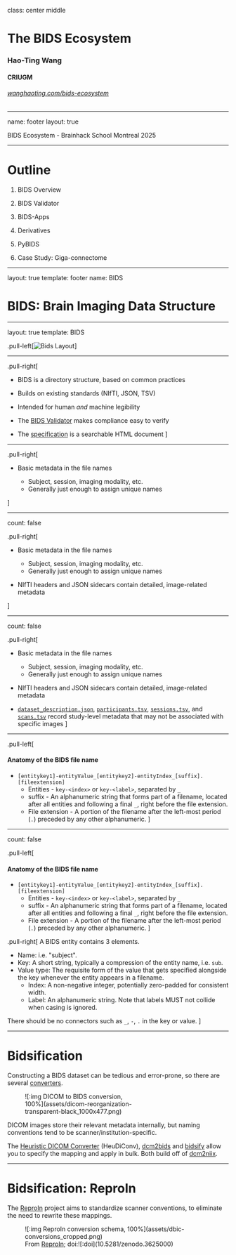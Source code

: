class: center middle

# The BIDS Ecosystem
### Hao-Ting Wang
#### CRIUGM

###### [wanghaoting.com/bids-ecosystem](https://wanghaoting.com/bids-ecosystem/)

---
name: footer
layout: true

<div class="slide-slug">BIDS Ecosystem - Brainhack School Montreal 2025</div>

---

# Outline

1. BIDS Overview

2. BIDS Validator

3. BIDS-Apps

4. Derivatives

5. PyBIDS

6. Case Study: Giga-connectome

---
layout: true
template: footer
name: BIDS

# BIDS: Brain Imaging Data Structure

---
layout: true
template: BIDS

.pull-left[![Bids Layout](assets/bids.png)]

---

.pull-right[
* BIDS is a directory structure, based on common practices

* Builds on existing standards (NIfTI, JSON, TSV)

* Intended for human *and* machine legibility

* The [BIDS Validator](https://bids-standard.github.io/bids-validator)
  makes compliance easy to verify

* The [specification](https://bids-specification.readthedocs.io/en/stable/)
  is a searchable HTML document
]

---

.pull-right[

* Basic metadata in the file names

  * Subject, session, imaging modality, etc.
  * Generally just enough to assign unique names

]

---
count: false

.pull-right[
* Basic metadata in the file names
  * Subject, session, imaging modality, etc.
  * Generally just enough to assign unique names

* NIfTI headers and JSON sidecars contain detailed,
  image-related metadata

]

---
count: false

.pull-right[
* Basic metadata in the file names
  * Subject, session, imaging modality, etc.
  * Generally just enough to assign unique names

* NIfTI headers and JSON sidecars contain detailed,
  image-related metadata

* [`dataset_description.json`](https://bids-specification.readthedocs.io/en/stable/03-modality-agnostic-files.html#dataset_descriptionjson),
  [`participants.tsv`](https://bids-specification.readthedocs.io/en/stable/03-modality-agnostic-files.html#participants-file),
  [`sessions.tsv`](https://bids-specification.readthedocs.io/en/stable/05-longitudinal-and-multi-site-studies.html#sessions-file),
  and [`scans.tsv`](https://bids-specification.readthedocs.io/en/stable/03-modality-agnostic-files.html#scans-file)
  record study-level metadata that may not be associated
  with specific images
]

---

.pull-left[
#### Anatomy of the BIDS file name

* `[entitykey1]-entityValue_[entitykey2]-entityIndex_[suffix].[fileextension]`
  * Entities - `key-<index>` or `key-<label>`, separated by `_`
  * suffix - An alphanumeric string that forms part of a filename, located after all entities and following a final `_`, right before the file extension.
  * File extension - A portion of the filename after the left-most period (`.`) preceded by any other alphanumeric.
]

---

count: false

.pull-left[
#### Anatomy of the BIDS file name

* `[entitykey1]-entityValue_[entitykey2]-entityIndex_[suffix].[fileextension]`
  * Entities - `key-<index>` or `key-<label>`, separated by `_`
  * suffix - An alphanumeric string that forms part of a filename, located after all entities and following a final `_`, right before the file extension.
  * File extension - A portion of the filename after the left-most period (`.`) preceded by any other alphanumeric.
]

.pull-right[
A BIDS entity contains 3 elements.

* Name: i.e. "subject".
* Key: A short string, typically a compression of the entity name, i.e. `sub`.
* Value type: The requisite form of the value that gets specified alongside the key whenever the entity appears in a filename. 
  * Index: A non-negative integer, potentially zero-padded for consistent width.
  * Label: An alphanumeric string. Note that labels MUST not collide when casing is ignored.

There should be no connectors such as `_`, `-`, `.` in the key or value.
]

---

# Bidsification

Constructing a BIDS dataset can be tedious and error-prone, so there are several
[converters](https://bids.neuroimaging.io/benefits.html#converters).

<figure style="width: 50%">
![:img DICOM to BIDS conversion, 100%](assets/dicom-reorganization-transparent-black_1000x477.png)
</figure>

DICOM images store their relevant metadata internally, but naming conventions tend
to be scanner/institution-specific.

The [Heuristic DICOM Converter](https://heudiconv.readthedocs.io/) (HeuDiConv), 
[dcm2bids](https://unfmontreal.github.io/Dcm2Bids/3.2.0/) and
[bidsify](https://github.com/NILAB-UvA/bidsify) allow you to specify the mapping and apply in bulk. 
Both build off of [dcm2niix](https://github.com/rordenlab/dcm2niix/).

---

# Bidsification: ReproIn

The [ReproIn](https://github.com/ReproNim/reproin) project aims to
standardize scanner conventions, to eliminate the need to rewrite these mappings.

<figure style="height: 60%">
![:img ReproIn conversion schema, 100%](assets/dbic-conversions_cropped.png)
<figcaption>From <a href="https://github.com/ReproNim/reproin/blob/master/README.md#overall-workflow">ReproIn</a>;
doi:![:doi](10.5281/zenodo.3625000)</figcaption>
</figure>

---

.install-cmd[
```Bash
npm install -g bids-validator
```
]

# BIDS Validator

The machine-readable structure makes validation possible:

```Bash
$ bids-validator /data/bids/openneuro/ds000228
bids-validator@1.5.3

        1: [WARN] Task scans should have a corresponding events.tsv file. If this is a resting state scan you can ignore this warning or rename the task to include the word "rest". (code: 25 - EVENTS_TSV_MISSING)
                ./sub-pixar001/func/sub-pixar001_task-pixar_bold.nii.gz
                ./sub-pixar002/func/sub-pixar002_task-pixar_bold.nii.gz
                ./sub-pixar003/func/sub-pixar003_task-pixar_bold.nii.gz
                ./sub-pixar004/func/sub-pixar004_task-pixar_bold.nii.gz
                ./sub-pixar005/func/sub-pixar005_task-pixar_bold.nii.gz
                ./sub-pixar006/func/sub-pixar006_task-pixar_bold.nii.gz
                ./sub-pixar007/func/sub-pixar007_task-pixar_bold.nii.gz
                ./sub-pixar008/func/sub-pixar008_task-pixar_bold.nii.gz
                ./sub-pixar009/func/sub-pixar009_task-pixar_bold.nii.gz
                ./sub-pixar010/func/sub-pixar010_task-pixar_bold.nii.gz
                ... and 145 more files having this issue (Use --verbose to see them all).
...
```

.center[
## https://bids-standard.github.io/bids-validator/
]

---
layout: true
template: footer
name: Apps

# BIDS Applications

---

A common specification of neuroimaging datasets affords queries for and
adaptation to the available data.

--

Queryable (meta)data allows a very simple protocol for a
[BIDS App](https://bids-apps.neuroimaging.io/apps/):

```Bash
bids-app /bids-directory /output-directory participant [OPTIONS]
```

.footnote[
\* Note that `participant` is an analysis level. Apps may also operate
at the `run`, `session` or `group` levels.
]

--

## Examples

**MRIQC**

```Bash
mriqc /data/bids/openneuro/ds000228 /data/processed/ds000228-mriqc group
```

--

**fMRIPrep**

```Bash
fmriprep /data/bids/openneuro/ds000228 /data/processed/ds000228-fmriprep \
    participant --participant-label pixar001
```

---

.pull-left[
### Many application types are possible
]
.pull-right[
[![:img BIDS App list, 60%](assets/bids-apps.png)](https://bids-apps.neuroimaging.io/apps/)
]

---
count: false

.pull-left[
### Many application types are possible

* Quality control

]
.pull-right[
[![:img BIDS QC Apps, 60%](assets/bids-apps-qc.png)](https://bids-apps.neuroimaging.io/apps/)
]

---
count: false

.pull-left[
### Many application types are possible

* Quality control

* Anatomical pipelines

]
.pull-right[
[![:img BIDS Anatomical Apps, 60%](assets/bids-apps-anatomical.png)](https://bids-apps.neuroimaging.io/apps/)
]

---
count: false

.pull-left[
### Many application types are possible

* Quality control

* Anatomical pipelines

* Functional pipelines

]
.pull-right[
[![:img BIDS Functional Apps, 60%](assets/bids-apps-functional.png)](https://bids-apps.neuroimaging.io/apps/)
]

---
count: false

.pull-left[
### Many application types are possible

* Quality control

* Anatomical pipelines

* Functional pipelines

* Diffusion pipelines

]
.pull-right[
[![:img BIDS Diffusion Apps, 60%](assets/bids-apps-diffusion.png)](https://bids-apps.neuroimaging.io/apps/)
]

---
count: false

.pull-left[
### Many application types are possible

* Quality control

* Anatomical pipelines

* Functional pipelines

* Diffusion pipelines

### Lowered friction encourages adoption

* Researchers gain easy access to tools by formatting data
  in BIDS

* Accepting BIDS datasets makes your tools easy to try

]
.pull-right[
[![:img BIDS App list, 60%](assets/bids-apps.png)](https://bids-apps.neuroimaging.io/apps/)
]

---
layout: true
template: footer

# Example: Summarize scan parameters

A [short program](assets/example-bids-app.py) to summarize variations in scan parameters across subjects.

---
---
count: false

```Python
import sys
from pathlib import Path
from bids import BIDSLayout
from bids.reports import BIDSReport
```

Import some BIDS tools and Python libraries.

---
count: false

```Python
import sys
from pathlib import Path
from bids import BIDSLayout
from bids.reports import BIDSReport

cmd, bids_root, out_root, analysis_level, *opts = sys.argv
layout = BIDSLayout(bids_root)
```

Collect the command-line arguments to implement the BIDS Apps protocol.

There are libraries to help add options, but this is the heart of it.

---
count: false

```Python
import sys
from pathlib import Path
from bids import BIDSLayout
from bids.reports import BIDSReport

cmd, bids_root, out_root, analysis_level, *opts = sys.argv
layout = BIDSLayout(bids_root)

reports = {}
for subject in layout.get_subjects():
    rep = list(BIDSReport(layout).generate(subject=subject))[0]
    reports.setdefault(rep, []).append(subject)
```

Generate a report per subject. Add the subject to a list associated with
report text.

---
count: false

```Python
import sys
from pathlib import Path
from bids import BIDSLayout
from bids.reports import BIDSReport

cmd, bids_root, out_root, analysis_level, *opts = sys.argv
layout = BIDSLayout(bids_root)

reports = {}
for subject in layout.get_subjects():
    rep = list(BIDSReport(layout).generate(subject=subject))[0]
    reports.setdefault(rep, []).append(subject)

with open(Path(out_root) / "report.txt", "w") as out_file:
    out_file.write(f"Scan parameter sets detected: {len(reports)}\n\n")
    for rep, subs in reports.items():
```

Write the number of scans parameter sets to a report file, then
for each set...

---
count: false

```Python
import sys
from pathlib import Path
from bids import BIDSLayout
from bids.reports import BIDSReport

cmd, bids_root, out_root, analysis_level, *opts = sys.argv
layout = BIDSLayout(bids_root)

reports = {}
for subject in layout.get_subjects():
    rep = list(BIDSReport(layout).generate(subject=subject))[0]
    reports.setdefault(rep, []).append(subject)

with open(Path(out_root) / "report.txt", "w") as out_file:
    out_file.write(f"Scan parameter sets detected: {len(reports)}\n\n")
    for rep, subs in reports.items():
        rep = "\n".join(rep.splitlines()[:-2])
        out_file.write(f"-----\nParameters for subjects: {', '.join(subs)}\n\n")
        out_file.write(rep.replace("<deg>", "°") + "\n\n")
```

... report which subjects had the same parameters, and what they were.

---

To run the app:

```Bash
python ./example-bids-app.py /data/ds000228 /data/out/ds000228-example group
```

Output ([download](assets/report.txt)):

```text
Scan parameter sets detected: 9

-----
Parameter set detected for subjects: pixar001, pixar002, pixar003, pixar008, pixar009, pixar010, pixar011, pixar013, pixar014, pixar015, pixar016, pixar017, pixar018, pixar020, pixar021, pixar022, pixar023, pixar024, pixar025, pixar026, pixar027, pixar029, pixar030, pixar031

For session None:
	MR data were acquired using a 3-Tesla Siemens TrioTim MRI scanner.
	T1-weighted structural MRI data were collected (192 slices; repetition time, TR=2530ms; echo time, TE=1.64ms; flip angle, FA=7°; field of view, FOV=176x192mm; matrix size=176x192; voxel size=1x1x1mm).
	Zero runs of pixar single-echo fMRI data were collected (32 slices in interleaved descending order; repetition time, TR=2000ms; echo time, TE=30ms; flip angle, FA=90°; field of view, FOV=192x192mm; matrix size=64x64; voxel size=3x3x3.3mm). Each run was 5:36 minutes in length, during which 168 functional volumes were acquired.
...
```

--

In a more complicated application, you might modulate processing based on these differences.

---
layout: true
template: Apps

---

For development and distribution, BIDS Apps encourages a continuous-integration
(CI) approach.

<figure style="width: 70%">
![:img BIDS App creation, 100%](assets/bids-app-creation.png)
<figcaption>From doi:![:doi](10.1371/journal.pcbi.1005209.g001)</figcaption>
</figure>

--

The uniform interface also eases deployment to HPC or cloud environments like
[CBRAIN](http://mcin.ca/technology/cbrain/) or [AWS Batch](https://aws.amazon.com/batch/).

---

BIDS Apps use the notion of analysis levels, which provide natural opportunities for
parallelism.

<figure style="width: 100%">
![:img BIDS App workflow, 100%](assets/bids-app-workflow.png)
<figcaption>From doi:![:doi](10.1371/journal.pcbi.1005209.g002)</figcaption>
</figure>

---
layout: true
template: footer

# BIDS Apps and Reproducibility

---

Start-to-finish pipelines aid in performing *reproducible* analyses.

<figure style="width: 60%">
![:img Reproducibility matrix, 100%](assets/ReproducibleMatrix.jpg)
<figcaption>From <a href="https://the-turing-way.netlify.app/reproducibility/03/definitions.html#The-Turing-Way-definition-of-reproducibility">The
Turing Way, Ch. 2</a>; doi:![:doi](10.5281/zenodo.3233853)</figcaption>
</figure>

--

Open analysis on open data is subject to independent reproduction.

--

Accepting BIDS datasets makes *replicating* results on independent data easier.

--

A common interface also makes independent analyses easier to write and compare.

---

<figure style="width: 28%; margin-right: 0; margin-top: -1em;">
![:img Reproducibility matrix, 100%](assets/ReproducibleMatrix.jpg)
<figcaption>From <a href="https://the-turing-way.netlify.app/reproducibility/03/definitions.html#The-Turing-Way-definition-of-reproducibility">The
Turing Way, Ch. 2</a>; doi:![:doi](10.5281/zenodo.3233853)</figcaption>
</figure>

Reusable code is only one part of reproducibility. Does it always produce the
same result?

Sources of variability:

* Operating system (version) &mdash; see, *e.g.*,
  [Gronenschild, et al. (2012)](https://doi.org/10.1371/journal.pone.0038234
   "The Effects of FreeSurfer Version, Workstation Type, and Macintosh Operating
   System Version on Anatomical Volume and Cortical Thickness Measurements")
* Dependency versions &mdash; see, *e.g.*,
  [Glatard, et al. (2015)](https://doi.org/10.3389/fninf.2015.00012
   "Reproducibility of neuroimaging analyses across operating systems")
* Stochastic (random) components

--

Container technnologies partially address environmental sources of variability.
The [Neurodocker](https://github.com/ReproNim/neurodocker) project aims to
make the creation of consistent environments simpler.

--

Tools for quantifying run-to-run reproducibility are in progress.

---
layout: true
template: footer
name: Derivatives

# BIDS Derivatives

---

The output of a BIDS App is a *derivative* dataset. The BIDS standard is
[being extended](https://bids-specification.readthedocs.io/en/derivatives/05-derivatives/01-introduction.html)
to describe many types of derivatives, with a focus on derivatives that
can be reused in yet more BIDS apps.


--

#### Dataset-level metadata is stored in augmented [`dataset_description.json`](https://bids-specification.readthedocs.io/en/derivatives/05-derivatives/01-introduction.html#derived-dataset-and-pipeline-description):

* `GeneratedBy` contains references to the code (including version)
  that produced the derivative dataset.
* `SourceDatasets` is a list of references to the specific version of the
  dataset analyzed

--

#### Basic metadata remains in filenames

```
fmriprep/sub-01/func/sub-01_task-rest_space-fsaverage_hemi-L_bold.func.gii
```

--

#### Additional metadata in [sidecar JSON files](https://bids-specification.readthedocs.io/en/derivatives/05-derivatives/01-introduction.html#common-file-level-metadata-fields)

* `Sources`: input files to the process that produced the file
* `SpatialReference`: structural images/surfaces needed for interpretation

---

Derivatives generally fall into three categories:

1. Preprocessed images (or otherwise transformed data) that can be used for further
  analysis

  * Tissue segmentations
  * Normalized BOLD series
  * Fitted diffusion model parameters

--

2. Measures of statistics of interest

  * Parcellation statistics
  * Local functional connectivity density
  * Fractional anisotropy

--

3. Figures and reports for assessing the quality of data/processing

---
template: footer
class: center middle

# Break (?)

---
layout: true
template: footer

.install-cmd[
```Bash
pip install pybids
```
]

---

# PyBIDS

A common specification of neuroimaging datasets affords queries for and
adaptation to the available data.

[PyBIDS](https://github.com/bids-standard/pybids/) is a Python library for
querying and manipulating BIDS datasets.


```Python
>>> from bids import BIDSLayout
>>> layout = BIDSLayout('/data/bids/openneuro/ds000228')
>>> bold = layout.get(subject='pixar002', suffix='bold', extension='nii.gz')
>>> bold
[<BIDSImageFile filename='/data/bids/openneuro/ds000228/sub-pixar002/func/sub-pixar002_task-pixar_bold.nii.gz'>]
>>> md = bold[0].get_metadata()
>>> md['RepetitionTime']
2
>>> bold[0].get_entities()
{'datatype': 'func',
 'extension': 'nii.gz',
 'subject': 'pixar002',
 'suffix': 'bold',
 'task': 'pixar'}
```

---

# PyBIDS - File queries

`get` queries return all matching files:

```Python
>>> layout.get(subject='pixar002')
[<BIDSJSONFile filename='/data/bids/openneuro/ds000228/sub-pixar002/anat/sub-pixar002_T1w.json'>,
 <BIDSImageFile filename='/data/bids/openneuro/ds000228/sub-pixar002/anat/sub-pixar002_T1w.nii.gz'>,
 <BIDSJSONFile filename='/data/bids/openneuro/ds000228/sub-pixar002/func/sub-pixar002_task-pixar_bold.json'>,
 <BIDSImageFile filename='/data/bids/openneuro/ds000228/sub-pixar002/func/sub-pixar002_task-pixar_bold.nii.gz'>]
```

--

Operating over a set of files is straightforward:

```Python
# Correct image headers from BIDS metadata
for bold_series in layout.get(suffix='bold', extension='nii.gz'):
    img = bold_series.get_image()  # Returns nibabel image object
    zooms = img.header.get_zooms()
    zooms[3] = bold_series.get_metadata()['RepetitionTime']
    img.header.set_zooms(zooms)
    img.to_filename(bold_series)
```

---

# PyBIDS - Entity queries

Each file has a set of associated entities, such as `subject`, `task`, `suffix` or `extension`.
You can query the layout for what entities exist for *any* file:

```Python
>>> layout.get_subjects()
['pixar001',
 'pixar002',
 ...
 'pixar155']
>>> layout.get_tasks()
['pixar']
>>> layout.get_suffixes(subject=bids.layout.Query.ANY)
['bold', 'T1w']
```

--

A full list of possible entities can be found:

```Python
>>> list(layout.get_entities(metadata=False))
['subject',
 'session',
 'task',
 'acquisition',
 'ceagent',
  ...
]
```

---

# PyBIDS - Metadata queries

BIDS specifies the [Inheritance Principle](https://bids-specification.readthedocs.io/en/v1.3.0/02-common-principles.html#the-inheritance-principle):

> Any metadata file [...] may be defined at any directory level [...]. The values from the top level are inherited by all lower levels unless they are overridden by a file at the lower level.

For example, in ds000228:

.left-column-mid[
* `task-pixar_bold.json`

```JSON
{
    "EchoTime": 0.03,
    "RepetitionTime": 2,
    "MagneticFieldStrength": 3,
    "dcmmeta_slice_dim": 2,
    ...
}
```
]
.right-column-mid[
* `sub-pixar001/func/sub-pixar001_task-pixar_bold.json`

```JSON
{
    "FlipAngle": 90,
    ...
}
```
]

---

# PyBIDS - Metadata queries

PyBIDS applies the inheritance principle, so metadata spread throughout the
dataset is associated with each relevant file:

```Python
>>> bold_file = layout.get(subject='pixar001', suffix='bold',
...                        extension=['nii', 'nii.gz'])[0]
>>> md = bold_file.get_metadata()
>>> md.keys()
dict_keys(['CogAtlasID', 'EchoTime', 'EffectiveEchoSpacing', 'FlipAngle',
           'MagneticFieldStrength', 'Manufacturer', ...])
>>> md['EchoTime']
0.03
>>> md['FlipAngle']
90
```

Many metadata terms are optional in BIDS, so queries that may work smoothly
in one dataset, or on one file, may fail on others:

```Python
>>> md['SliceEncodingDirection']
KeyError: "Metadata term 'SliceEncodingDirection' unavailable for file /data/bids/openneuro/ds000228/sub-pixar001/func/sub-pixar001_task-pixar_bold.nii.gz."
```

---

# PyBIDS - Metadata queries

Like filename entities, metadata entities get convenience methods:

```Python
>>> layout.get_FlipAngles()
[7, 84, 88, 89, 90]
```

--

These can be constrained to answer (maybe) interesting questions:

```Python
>>> layout.get_suffix(FlipAngle=7)
['T1w']
>>> layout.get_suffix(FlipAngle=88)
['bold']
>>> layout.get_FlipAngle(suffix='bold')
[84, 88, 89, 90]
```

--

How common is each?

```Python
>>> {fa: len(layout.get(FlipAngle=fa))
     for fa in layout.get_FlipAngle(suffix='bold')}
{84: 1, 88: 1, 89: 1, 90: 152}
>>> layout.get_subjects(FlipAngle=88)
['pixar028']
```

---
layout: true
template: footer

.install-cmd[
```Bash
datalad clone ///openneuro/ds000224
```
]

---

# PyBIDS - Tabular data

The Midnight Scan Club dataset contains a lot of tabular data, so we will use that:

```Python
>>> layout = BIDSLayout('/data/bids/openneuro/ds000224')
```

--

TSV files can be accessed just like NIfTI files, and their contents loaded as
[Pandas](https://pandas.pydata.org/) dataframes:

```Python
>>> participants = layout.get(suffix='participants', extension='tsv')[0]
>>> participants
<BIDSDataFile filename='/data/bids/openneuro/ds000224/participants.tsv'>
>>> participants.get_df()
  participant_id gender  age education_degree  education_years
0      sub-MSC01      M   34        Doctorate             22.0
1      sub-MSC02      M   34        Doctorate             28.0
...
9      sub-MSC10      M   31     Professional             19.0
```

---

# PyBIDS - Tabular data

PyBIDS can also aggregate file metadata along with the `get_collections()` method:

```Python
>>> collections = layout.get_collections(level='dataset')
>>> collections
[<bids.variables.collections.BIDSVariableCollection at 0x7f5e1b6467f0>]
```

This object is useful for manipulating the data programmatically, such as when
running [BIDS Statistical Models](https://bids.neuroimaging.io/bep002).

--

For a more familiar interface, dataframes are retrievable:

```Python
>>> collections[0].to_df()
         suffix subject age education_degree education_years gender
0  participants   MSC01  34        Doctorate              22      M
1  participants   MSC02  34        Doctorate              28      M
...
9  participants   MSC10  31     Professional              19      M
```

Note the suffix of the containing file is now a column, and the subject
column has replaced `participant_id` (and the `sub-` has been dropped).

---

# PyBIDS - Tabular data

The `'subject'` level shows the subject's `sessions.tsv`:

```Python
>>> layout.get_collections(level='subject', subject='MSC01')[0].to_df()
     session    suffix subject             acq_time
0     func01  sessions   MSC01  1894-08-25T01:07:51
1     func02  sessions   MSC01  1894-08-26T00:09:21
...
11  struct02  sessions   MSC01  1894-06-29T00:12:09
```

--

The `'session'` level shows the scans in the session:

```Python
>>> layout = BIDSLayout('/data/bids/openneuro/ds000224')
>>> layout.get_collections(level='session', subject='MSC01', session='func01')[0].to_df()
           task suffix  ...      TaskName             acq_time
0  glasslexical   bold  ...  glasslexical  1894-08-25T02:44:47
1  glasslexical   bold  ...  glasslexical  1894-08-25T02:53:17
2         motor   bold  ...         motor  1894-08-25T02:37:34
3         motor   bold  ...         motor  1894-08-25T03:00:54

[4 rows x 30 columns]
```

Note that metadata from `*_bold.json` (`TaskName` + ~20 columns) is also here.

---

# PyBIDS - Tabular data

The `'run'` level collects data from `events.tsv`, `*_physio.tsv.gz`, `*_stim.tsv.gz` or
`*_regressors.tsv`.

```Python
>>> layout.get_collections(level='run', subject='MSC01', session='func01',
                           task='motor', run=1)[0].to_df()
    task suffix subject  run  duration  onset session datatype trial_type
0  motor   bold   MSC01    1      15.4    8.8  func01     func      RHand
1  motor   bold   MSC01    1      15.4   24.2  func01     func      RFoot
2  motor   bold   MSC01    1      15.4   55.0  func01     func      LFoot
3  motor   bold   MSC01    1      15.4   70.4  func01     func     Tongue
...
```

---
layout: true
template: footer

---

# PyBIDS - Generating data

PyBIDS has the capability to generate filenames, if you need to add metadata to a
dataset.

```Python
>>> import json
>>> entities = {"task": "rest", "suffix": "bold", "extension": "json"}
>>> layout.build_path(entities)
/data/bids/openneuro/ds000228/task-rest_bold.json
>>> layout.write_contents_to_file(
...     entities, contents=json.dumps({"Instructions": "Just relax."}))
```

Adding entities produces more complex filenames.

--

Summaries of the data can also be generated.

```Python
>>> from bids.report import BIDSReport
>>> reports = BIDSReport(layout).generate()
>>> print(reports.most_common()[0][0])
For session None:
	MR data were acquired using a 3-Tesla Siemens TrioTim MRI scanner.
	Zero runs of pixar single-echo fMRI data were collected (32 slices in interleaved descending order; repetition time, TR=2000ms; echo time, TE=30ms; flip angle, FA=90<deg>; field of view, FOV=192x192mm; matrix size=64x64; voxel size=3x3x3.3mm). Each run was 5:36 minutes in length, during which 168 functional volumes were acquired.

Dicoms were converted to NIfTI-1 format. This section was (in part) generated automatically using pybids (0.10.2).
```

---

# PyBIDS - Final thoughts

Many grad students have written a large subset of the preceding for their own labs.

* File structure, mirroring inputs/outputs of the preferred tool suite (FreeSurfer, AFNI, etc.)

--
* A metadata folder, file or database, containing study parameters and individual subject/session details

--
* A library of functions for fetching files, metadata, computing data, and saving results

--

Each lab's pipelines are inevitably idiosyncratic, and to reproduce with someone else's data,
the data must be reformatted to fit code expectations, or the code must be modified to handle
the new structure.

--

By standardizing on a data structure, code written to that structure gains stability and
broad applicability.

--

<hr>

[BIDS-MATLAB](https://github.com/bids-standard/bids-matlab) is a similar project for MATLAB / Octave


---
class: center middle

# Break (?)

---

layout: true
template: footer
name: FitLins

.install-cmd[
```Bash
pip install fitlins
```
]

# Case Study: FitLins

---
layout: true
template: FitLins

## FitLins is a BIDS-aware GLM-estimation framework

FitLins takes as inputs:

---

* A BIDS dataset - task *events*, physiological *time series*, etc.
.center[
![:img BIDS, 12%](assets/bids_raw.png)
]

---
count: false

* A BIDS dataset - task *events*, physiological *time series*, etc.
* BIDS Derivatives - preprocessed *BOLD series*, confound *time series*, etc.
.center[
![:img Preprocessing, 50%](assets/preprocessing.svg)
]

---
count: false

* A BIDS dataset - task *events*, physiological *time series*, etc.
* BIDS Derivatives - preprocessed *BOLD series*, confound *time series*, etc.
* A BIDS statistical model - a JSON structure for constructing design matrices and contrasts

.center[
![:img Generate design matrix, 50%](assets/generate_design_matrix.svg)
]

---
count: false

* A BIDS dataset - task *events*, physiological *time series*, etc.
* BIDS Derivatives - preprocessed *BOLD series*, confound *time series*, etc.
* A BIDS statistical model - a JSON structure for constructing design matrices and contrasts

It then uses [Nistats](https://nistats.github.io/) (now part of
[Nilearn](https://nilearn.github.io/)) to estimate responses to conditions of interest.

.center[
![:img Estimate GLM, 50%](assets/glm.svg)
]

---
count: false

* A BIDS dataset - task *events*, physiological *time series*, etc.
* BIDS Derivatives - preprocessed *BOLD series*, confound *time series*, etc.
* A BIDS statistical model - a JSON structure for constructing design matrices and contrasts

It then uses [Nistats](https://nistats.github.io/) (now part of
[Nilearn](https://nilearn.github.io/)) to estimate responses to conditions of interest.

Usage:
```Bash
$ fitlins data/ output/ dataset \
    --derivatives preprocessed_data/ \
    --model model-label_smdl.json
```

([Example report](assets/docs/_static/reports/model-ds003Model001.html))

---
layout: true
template: FitLins

---

## In one slide

Take the inputs:

```Bash
fitlins data/ output/ dataset --derivatives derivs/ --model model.json
```

--

FitLins does the following:

```Python
layout = bids.BIDSLayout("data/", derivatives=["derivs/"])
analysis = bids.analysis.Analysis(model="model.json", layout=layout)
analysis.setup()
images = layout.get(desc="preproc", suffix="bold", extension=["nii", "nii.gz"])
for steps in analysis.steps:
    # Exact details of fit depend on level
    images = [fit(img, dm)
              for img, dm in zip(images, step.get_design_matrix())]
```

--

The rest\* is all book-keeping.

.footnote[
\* For the interested, the [Nipype](https://nipype.readthedocs.io) library is used to organize
and execute the entire procedure.
]

---
layout: true
template: footer

# Case Study: ~~FitLins~~ Neuroscout

.footnote[
The Neuroscout section of the presentation borrows liberally from Alejandro de la Vega's
[2019 presentation at OHBM](https://www.pathlms.com/ohbm/courses/12238/sections/15845/video_presentations/138230).
]

---

[Neuroscout](https://neuroscout.org) is a web-based platform for fast and flexible analysis of
fMRI data.

--

## Open, naturalistic datasets

.right-column-inv[
![:img Movies, 100%](assets/neuroscout_datasets.svg)
]

* [Healthy Brain Network](https://fcon_1000.projects.nitrc.org/indi/cmi_healthy_brain_network/) (*Alexander et al., 2017*)
* [Life Documentary](https://datasets.datalad.org/?dir=/labs/haxby/life) (*Nastase et al., 2017*)
* [StudyForrest](http://studyforrest.org) (*Hanke et al., 2014*)
* [LearningTemporalStructure](https://openneuro.org/datasets/ds001545) (*Aly et al., 2018*)
* [ParanoiaStory](https://openneuro.org/datasets/ds001338) (*Finn et al., 2018*)
* [Raiders](https://github.com/HaxbyLab/raiders_data) (*Haxby et al., 2011*)
* ...

--

All datasets are available in BIDS format and accessible via [Datalad](https://www.datalad.org/),
and preprocessed with [fMRIPrep](https://fmriprep.readthedocs.io).

---

## Automatically-generated annotations

In typical fMRI studies, subjects engage in discrete events that can be modeled.

To analyze passive audiovisual tasks, the stimulus must be annotated for possible features of
interest, as well as potential confounds.

--

[pliers](https://github.com/tyarkoni/pliers) is a Python library to extract features:

* Visual
  * Faces: location, parts, emotion
  * Scene labeling (e.g., "building", "vehicle", "room")
  * Low-level statistics (e.g., brightness, colors, optical flow, etc.)
* Auditory
  * Speech (e.g., word identity, frequency, sentiment, part of speech)
  * Low-level statistics (e.g., loudness, frequencies, etc.)

---

![:video 100%](assets/neuroscout1.mov)

---

![:video 100%](assets/neuroscout2.mov)

---

## Automated data retrieval and modeling

![:img Analysis passed, 100%](assets/neuroscout_cli.png)

--

![:img CLI workflow, 100%](assets/neuroscout_box.png)

---

.pull-left[
## Example results

![:img Results, 60%](assets/neuroscout_results.png)
]

--

## So what is this?

Neuroscout allows for *rapid hypothesis generation*, and testing these hypotheses
on several, large, independently collected datasets.

--

This is possible because researchers at many universities are willing
to share large amounts of (expensive) data, freely.

--

Crucially, they shared these data as **BIDS** datasets
--
, which can be processed with **BIDS Apps** like fMRIPrep
--
, producing **BIDS Derivatives**
--
, which can be analyzed with further BIDS Apps like FitLins.

---
layout: true
template: footer

---

# Conclusion

* BIDS is a standard for organizing neuroimaging data and metadata.

--

* PyBIDS provides programmatic access to files and metadata in BIDS datasets.

--

* BIDS Apps use a common protocol to process datasets, improving interoperability and
  facilitating reproducibility.

--

* BIDS Derivatives are processed datasets that can be queried like BIDS datasets, enabling
  higher-order applications.

--

* Apps incentivize using BIDS, datasets incentivize writing apps.

--

* A growing ecosystem makes it worthwhile to produce tools that can take advantage of open
  datasets and derivatives.

---

# Credits

* BIDS
  * The BIDS community (~120 named contributors)
  * Prime movers: Chris Gorgolewski, Russ Poldrack
* PyBIDS
  * Tal Yarkoni + 44 named contributors
* FitLins
  * Chris Markiewicz, Alejandro de la Vega, Dylan Nielson, et al.
* Neuroscout
  * Alejandro de la Vega, Tal Yarkoni, Ross Blair, et al.
* Neurdocker
  * Jakub Kaczmarzyk, et al.
* Datalad
  * Yaroslav Halchenko, Michael Hanke, et al.
* Nipype
  * Satra Ghosh, Oscar Esteban, et al.
* fMRIPrep
  * Oscar Esteban, Mathias Goncalves + ~45 named contributors

---

# Resources

.left-column-mid[
* [BIDS](https://bids.neuroimaging.io)
   * [Starter Kit](https://github.com/bids-standard/bids-starter-kit)
   * [Specification](https://bids-specification.readthedocs.io/en/stable/)
   * [Extension proposals](https://bids.neuroimaging.io/get_involved.html#extending-the-bids-specification)
      * [BEP002](https://bids-standard.github.io/stats-models/): Stats Models
      * [BEP003](https://bids-specification.readthedocs.io/en/stable/derivatives/introduction.html): Derivatives
      * [BEP017](https://bids.neuroimaging.io/extensions/beps/bep_017.html): Connectomes
* [BIDS Validator](https://bids.neuroimaging.io/tools/validator.html)
* [BIDS Converters](https://bids.neuroimaging.io/tools/index.html#converters)
   * [dcm2niix](https://github.com/rordenlab/dcm2niix/)
   * [HeuDiConv](https://heudiconv.readthedocs.io/)
   * [bidsify](https://github.com/NILAB-UvA/bidsify)
   * [dcm2bids]((https://unfmontreal.github.io/Dcm2Bids/3.2.0/))
* [PyBIDS](https://github.com/bids-standard/pybids)
   * [Tutorial](https://mybinder.org/v2/gh/bids-standard/pybids/master?filepath=examples%2Fpybids_tutorial.ipynb)
* [BIDS Apps](https://bids.neuroimaging.io//tools/bids-apps.html)
   * [Paper](https://doi.org/10.1371/journal.pcbi.1005209)
]
.right-column-mid[
* [ReproNim](https://www.repronim.org/)
   * [ReproIn](https://github.com/ReproNim/reproin)
   * [Neurodocker](https://github.com/ReproNim/neurodocker)
* [The Turing Way](https://the-turing-way.netlify.app/)
* [CBRAIN](http://mcin.ca/technology/cbrain/)
]

---
class: center middle

# Questions?

###### [wanghaoting.com/bids-ecosystem](https://wanghaoting.com/bids-ecosystem/)
